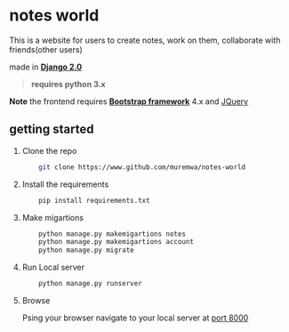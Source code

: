 # notes world 
This is a website for users to create notes, work on them, collaborate with friends(other users)

made in [**Django 2.0**](https://djangoproject.com  "Django website")

> **requires python 3.x**

**Note**
the frontend requires [**Bootstrap framework**](http://getbootstrap.com "Bootstrap wesite") 4.x and [JQuery](http://jquery.com "JQuery website")

## getting started

1. Clone the repo
    ```bash
        git clone https://www.github.com/muremwa/notes-world
    ```

2. Install the requirements
    ```bash
        pip install requirements.txt
    ```

3. Make migartions
    ```bash
        python manage.py makemigartions notes
        python manage.py makemigartions account
        python manage.py migrate
    ```

4. Run Local server 
    ```bash
        python manage.py runserver
    ```

5. Browse

    Psing your browser navigate to your local server at [port 8000](http://127.0.0.1:8000)
